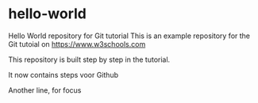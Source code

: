 # hello-world
Hello World repository for Git tutorial
This is an example repository for the Git tutoial on https://www.w3schools.com

This repository is built step by step in the tutorial.

It now contains steps voor Github

Another line, for focus
